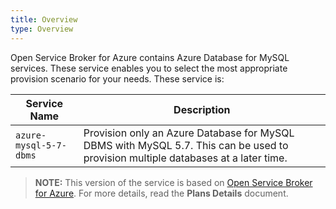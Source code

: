 ```yaml
---
title: Overview
type: Overview
---
```


Open Service Broker for Azure contains Azure Database for MySQL services. These service enables you to select the most appropriate provision scenario for your needs. These service is:

| Service Name | Description |
|--------------|-------------|
| `azure-mysql-5-7-dbms` | Provision only an Azure Database for MySQL DBMS with MySQL 5.7. This can be used to provision multiple databases at a later time. |

>**NOTE:** This version of the service is based on [Open Service Broker for Azure](https://github.com/Azure/open-service-broker-azure).
For more details, read the **Plans Details** document.
